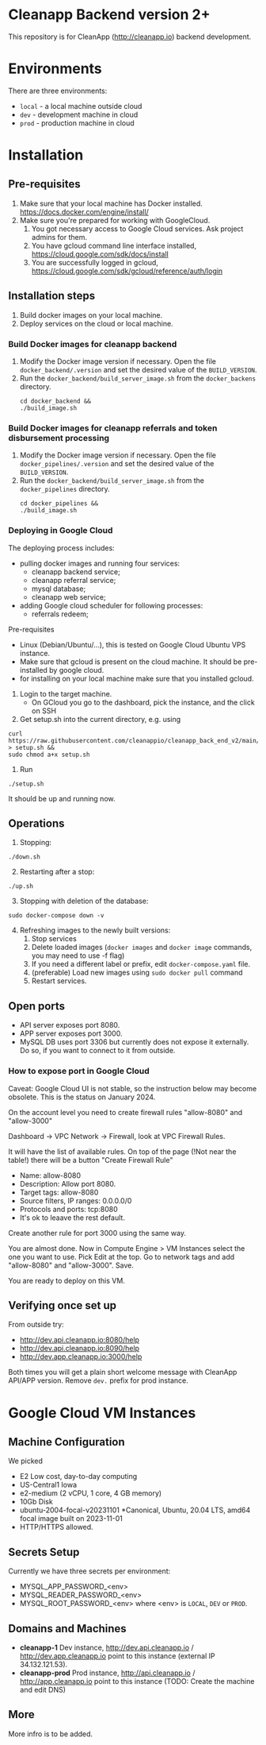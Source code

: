 # Cleanapp Backend version 2+

This repository is for CleanApp (http://cleanapp.io) backend development.

# Environments
There are three environments:
*   `local` - a local machine outside cloud
*   `dev` - development machine in cloud
*   `prod` - production machine in cloud

# Installation

## Pre-requisites

1.  Make sure that your local machine has Docker installed. https://docs.docker.com/engine/install/
1.  Make sure you're prepared for working with GoogleCloud.
    1.  You got necessary access to Google Cloud services. Ask project admins for them.
    1.  You have gcloud command line interface installed, https://cloud.google.com/sdk/docs/install
    1.  You are successfully logged in gcloud, https://cloud.google.com/sdk/gcloud/reference/auth/login

## Installation steps

1.  Build docker images on your local machine.
1.  Deploy services on the cloud or local machine.

### Build Docker images for cleanapp backend

1.  Modify the Docker image version if necessary. Open the file `docker_backend/.version` and set the desired value of the `BUILD_VERSION`.
1.  Run the `docker_backend/build_server_image.sh` from the `docker_backens` directory.
    ```
    cd docker_backend &&
    ./build_image.sh
    ```

### Build Docker images for cleanapp referrals and token disbursement processing

1.  Modify the Docker image version if necessary. Open the file `docker_pipelines/.version` and set the desired value of the `BUILD_VERSION`.
1.  Run the `docker_backend/build_server_image.sh` from the `docker_pipelines` directory.
    ```
    cd docker_pipelines &&
    ./build_image.sh
    ```

### Deploying in Google Cloud

The deploying process includes:
*   pulling docker images and running four services:
    *   cleanapp backend service;
    *   cleanapp referral service;
    *   mysql database;
    *   cleanapp web service;
*   adding Google cloud scheduler for following processes:
    *   referrals redeem;

Pre-requisites

*   Linux (Debian/Ubuntu/...), this is tested on Google Cloud Ubuntu VPS instance.
*   Make sure that gcloud is present on the cloud machine. It should be pre-installed by google cloud.
*   for installing on your local machine make sure that you installed gcloud.

1. Login to the target machine.
   * On GCloud you go to the dashboard, pick the instance, and the click on SSH
1. Get setup.sh into the current directory, e.g. using
```shell
curl https://raw.githubusercontent.com/cleanappio/cleanapp_back_end_v2/main/setup/setup.sh > setup.sh &&
sudo chmod a+x setup.sh
```
1. Run
```
./setup.sh
```

It should be up and running now.

## Operations

1. Stopping:
```
./down.sh
```
2. Restarting after a stop:
```
./up.sh
```
3. Stopping with deletion of the database:
```
sudo docker-compose down -v
```
4. Refreshing images to the newly built versions:
    1. Stop services
    2. Delete loaded images (```docker images``` and ```docker image``` commands, you may need to use -f flag)
    3. If you need a different label or prefix, edit ```docker-compose.yaml``` file.
    4. (preferable) Load new images using ```sudo docker pull``` command
    5. Restart services.

## Open ports

* API server exposes port 8080.
* APP server exposes port 3000.
* MySQL DB uses port 3306 but currently does not expose it externally. Do so,
if you want to connect to it from outside.

### How to expose port in Google Cloud

Caveat: Google Cloud UI is not stable, so the instruction below may become obsolete. This is the status on January 2024.

On the account level you need to create firewall rules "allow-8080" and "allow-3000"

Dashboard -> VPC Network -> Firewall, look at VPC Firewall Rules.

It will have the list of available rules.
On top of the page (!Not near the table!) there will be a button "Create Firewall Rule"

- Name: allow-8080
- Description: Allow port 8080.
- Target tags: allow-8080
- Source filters, IP ranges: 0.0.0.0/0
- Protocols and ports: tcp:8080
- It's ok to leaave the rest default.

Create another rule for port 3000 using the same way.

You are almost done. Now in Compute Engine > VM Instances select the one you want to use. Pick Edit at the top. Go to network tags and add "allow-8080" and "allow-3000". Save. 

You are ready to deploy on this VM.

## Verifying once set up

From outside try:
- http://dev.api.cleanapp.io:8080/help
- http://dev.api.cleanapp.io:8090/help
- http://dev.app.cleanapp.io:3000/help

Both times you will get a plain short welcome message with CleanApp API/APP version. Remove ```dev.``` prefix for prod instance.

# Google Cloud VM Instances

## Machine Configuration
We picked

* E2 Low cost, day-to-day computing
* US-Central1 Iowa
* e2-medium (2 vCPU, 1 core, 4 GB memory)
* 10Gb Disk
* ubuntu-2004-focal-v20231101
  *Canonical, Ubuntu, 20.04 LTS, amd64 focal image built on 2023-11-01
* HTTP/HTTPS allowed.

## Secrets Setup
Currently we have three secrets per environment:
*   MYSQL_APP_PASSWORD_&lt;env&gt;
*   MYSQL_READER_PASSWORD_&lt;env&gt;
*   MYSQL_ROOT_PASSWORD_&lt;env&gt;
where &lt;env&gt; is `LOCAL`, `DEV` or `PROD`.

## Domains and Machines

* **cleanapp-1** Dev instance, http://dev.api.cleanapp.io / http://dev.app.cleanapp.io point to this instance (external IP 34.132.121.53).
* **cleanapp-prod** Prod instance, http://api.cleanapp.io / http://app.cleanapp.io point to this instance (TODO: Create the machine and edit DNS)

## More

More infro is to be added.
